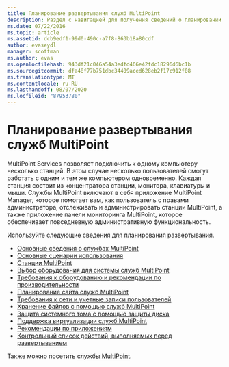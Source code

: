 ```yaml
---
title: Планирование развертывания служб MultiPoint
description: Раздел с навигацией для получения сведений о планировании развертывания служб MultiPoint
ms.date: 07/22/2016
ms.topic: article
ms.assetid: dcb9edf1-99d0-490c-a7f8-863b18a80cdf
author: evaseydl
manager: scottman
ms.author: evas
ms.openlocfilehash: 943df21c046a54a3edfd466e42fdc18296d6bc1b
ms.sourcegitcommit: dfa48f77b751dbc34409aced628eb2f17c912f08
ms.translationtype: MT
ms.contentlocale: ru-RU
ms.lasthandoff: 08/07/2020
ms.locfileid: "87953780"
---
```

# <a name="planning-a-multipoint-services-deployment"></a>Планирование развертывания служб MultiPoint
MultiPoint Services позволяет подключить к одному компьютеру несколько станций. В этом случае несколько пользователей смогут работать с одним и тем же компьютером одновременно. Каждая станция состоит из концентратора станции, монитора, клавиатуры и мыши. Службы MultiPoint включают в себя приложение MultiPoint Manager, которое помогает вам, как пользователь с правами администратора, отслеживать и администрировать станции MultiPoint, а также приложение панели мониторинга MultiPoint, которое обеспечивает повседневную административную функциональность.

Используйте следующие сведения для планирования развертывания.

-   [Основные сведения о службах MultiPoint](Introducing-MultiPoint-services.md)
-   [Основные сценарии использования](Common-MultiPoint-services-Usage-Scenarios.md)
-   [Станции MultiPoint](MultiPoint-services-Stations.md)
-   [Выбор оборудования для системы служб MultiPoint](Selecting-Hardware-for-Your-MultiPoint-services-System.md)
-   [Требования к оборудованию и рекомендации по производительности](Hardware-Requirements-and-Performance-Recommendations.md)
-   [Планирование сайта служб MultiPoint](MultiPoint-services-Site-Planning.md)
-   [Требования к сети и учетные записи пользователей](Network-Considerations-and-User-Accounts.md)
-   [Хранение файлов с помощью служб MultiPoint](Storing-Files-with-MultiPoint-services.md)
-   [Защита системного тома с помощью защиты диска](Protecting-the-System-Volume-with-Disk-Protection.md)
-   [Поддержка виртуализации служб MultiPoint](MultiPoint-services-Virtualization-Support.md)
-   [Рекомендации по приложениям](Application-Considerations.md)
-   [Контрольный список действий, выполняемых перед развертыванием](Predeployment-Checklist.md)

Также можно посетить [службы MultiPoint](https://docs.microsoft.com/windows-server/remote/multipoint-services/introducing-multipoint-services).
